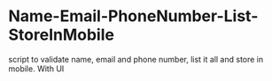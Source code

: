 # Name-Email-PhoneNumber-List-StoreInMobile
script to validate name, email and phone number, list it all and store in mobile. With UI
